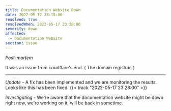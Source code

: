 ```yaml
---
title: Documentation Website Down
date: 2022-05-17 23:18:00
resolved: true
resolvedWhen: 2022-05-17 23:28:00
severity: down
affected:
  - Documentation Website
section: issue
---
```


*Post-mortem*

It was an issue from coudflare's end. ( The domain registrar. )


---

*Update* - A fix has been implemented and we are monitoring the results. Looks like this has been fixed. {{< track "2022-05-17 23:28:00" >}}

*Investigating* - We're aware that the documentation website might be down right now, we're working on it, will be back in sometime.
